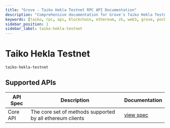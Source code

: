 ```yaml
---
title: "Grove - Taiko Hekla Testnet RPC API Documentation"
description: "Comprehensive documentation for Grove's Taiko Hekla Testnet RPC API, covering endpoint details and integration strategies for blockchain developers."
keywords: [taiko, rpc, api, blockchain, ethereum, zk, web3, grove, pocket, pokt, zkevm]
sidebar_position: 1
sidebar_label: taiko-hekla-testnet
---
```


# Taiko Hekla Testnet

`taiko-hekla-testnet`

## Supported APIs

| API Spec | Description                                               | Documentation                  |
| -------- | --------------------------------------------------------- | ------------------------------ |
| Core API | The core set of methods supported by all ethereum clients | [view spec](../specs/core-api) |
